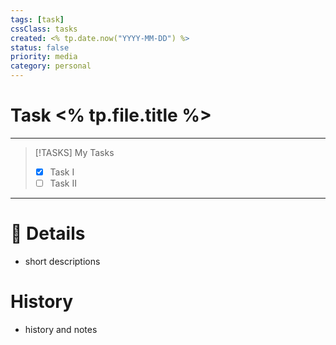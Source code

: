 ```yaml
---
tags: [task]
cssClass: tasks
created: <% tp.date.now("YYYY-MM-DD") %>
status: false
priority: media 
category: personal
---
```



# Task <% tp.file.title %>
--- 
> [!TASKS] My Tasks
> - [x] Task I
> - [ ] Task II
---

# 🧠 Details
- short descriptions

# History 
- history and notes